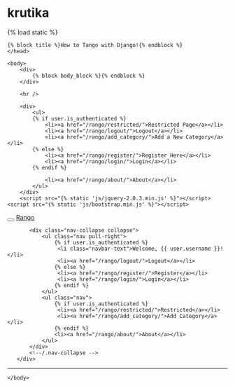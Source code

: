 krutika
=======
<!DOCTYPE html>
 {% load static %}
<html>
    <head>      
    <meta name="viewport" content="width=device-width, initial-scale=1.0">
    <!-- Bootstrap -->
    <link href="{% static 'css/bootstrap-fluid-adj.css' %}" rel="stylesheet">
    <link href="{% static 'css/bootstrap.min.css' %}" rel="stylesheet" media="screen">
    <link href="{% static 'css/bootstrap-responsive.css' %}" rel="stylesheet">

    {% block title %}How to Tango with Django!{% endblock %}
    </head>

    <body>
        <div>
            {% block body_block %}{% endblock %}
        </div>

        <hr />

        <div>
            <ul>
            {% if user.is_authenticated %}
                <li><a href="/rango/restricted/">Restricted Page</a></li>
                <li><a href="/rango/logout/">Logout</a></li>
                <li><a href="/rango/add_category/">Add a New Category</a></li>
            {% else %}
                <li><a href="/rango/register/">Register Here</a></li>
                <li><a href="/rango/login/">Login</a></li>
            {% endif %}

                <li><a href="/rango/about/">About</a></li>
            </ul>
        </div>
        <script src="{% static 'js/jquery-2.0.3.min.js' %}"></script>
    <script src="{% static 'js/bootstrap.min.js' %}"></script>
    

<div class="navbar navbar-inverse navbar-fixed-top">
   <div class="navbar-inner">
       <div class="container">
           <button type="button" class="btn btn-navbar" data-toggle="collapse" data-target=".nav-collapse">
               <span class="icon-bar"></span>
               <span class="icon-bar"></span>
               <span class="icon-bar"></span>
           </button>
           <a class="brand" href="/rango/">Rango</a>

           <div class="nav-collapse collapse">
               <ul class="nav pull-right">
                   {% if user.is_authenticated %}
                    <li class="navbar-text">Welcome, {{ user.username }}!</li>
                    <li><a href="/rango/logout/">Logout</a></li>
                   {% else %}
                    <li><a href="/rango/register/">Register</a></li>
                    <li><a href="/rango/login/">Login</a></li>
                   {% endif %}
               </ul>
               <ul class="nav">
                   {% if user.is_authenticated %}
                    <li><a href="/rango/restricted/">Restricted</a></li>
                    <li><a href="/rango/add_category/">Add Category</a></li>
                   {% endif %}
                   <li><a href="/rango/about/">About</a></li>
               </ul>
           </div>
           <!--/.nav-collapse -->
       </div>
   </div>
</div>


<hr>

    </body>
</html>
